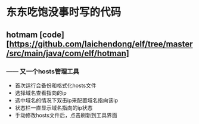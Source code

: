 # 东东吃饱没事时写的代码

## hotmam [code][https://github.com/laichendong/elf/tree/master/src/main/java/com/elf/hotman]
###  —— 又一个hosts管理工具

* 首次运行会备份和格式化hosts文件
* 选择域名查看指向的ip
* 选中域名的情况下双击ip来配置域名指向该ip
* 状态栏一直显示域名指向的ip状态
* 手动修改hosts文件后，点击刷新到工具界面